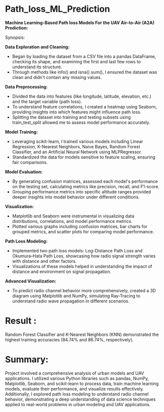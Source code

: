 # Path_loss_ML_Prediction
**Machine Learning-Based Path loss Models For the UAV Air-to-Air (A2A) Prediction:**

Synopsis:

**Data Exploration and Cleaning:**
* Began by loading the dataset from a CSV file into a pandas DataFrame, checking its shape, and examining the first and last few rows to understand its structure.
* Through methods like info() and isna().sum(), I ensured the dataset was clean and didn't contain any missing values.

**Data Preprocessing:**
* Divided the data into features (like longitude, latitude, elevation, etc.) and the target variable (path loss).
* To understand feature correlations, I created a heatmap using Seaborn, providing insights into which features might influence path loss.
* Splitting the dataset into training and testing subsets using train_test_split allowed me to assess model performance accurately.

**Model Training:**
* Leveraging scikit-learn, I trained various models including Linear Regression, K-Nearest Neighbors, Naive Bayes, Random Forest Classifier, and an Artificial Neural Network using MLPRegressor.
* Standardized the data for models sensitive to feature scaling, ensuring fair comparisons.

**Model Evaluation:**
* By generating confusion matrices, assessed each model's performance on the testing set, calculating metrics like precision, recall, and F1-score.
* Grouping performance metrics into specific altitude ranges provided deeper insights into model behavior under different conditions.

**Visualization:**
* Matplotlib and Seaborn were instrumental in visualizing data distributions, correlations, and model performance metrics.
* Plotted various graphs including confusion matrices, bar charts for grouped metrics, and scatter plots for comparing model performance.

**Path Loss Modeling:**
* Implemented two path loss models: Log-Distance Path Loss and Okumura-Hata Path Loss, showcasing how radio signal strength varies with distance and other factors.
* Visualizations of these models helped in understanding the impact of distance and environment on signal propagation.

**Advanced Visualization:**
* To predict radio channel behavior more comprehensively, created a 3D diagram using Matplotlib and NumPy, simulating Ray-Tracing to understand radio wave propagation in different scenarios.

# Result :
Random Forest Classifier and K-Nearest Neighbors (KNN) demonstrated the highest training accuracies (84.74% and 86.74%, respectively).

# Summary: 
Project involved a comprehensive analysis of urban models and UAV applications. I utilized various Python libraries such as pandas, NumPy, Matplotlib, Seaborn, and scikit-learn to process data, train machine learning models, evaluate their performance, and visualize results effectively. Additionally, I explored path loss modeling to understand radio channel behavior, demonstrating a deep understanding of data science techniques applied to real-world problems in urban modeling and UAV applications.
